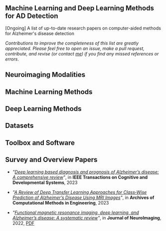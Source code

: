 ## Machine Learning and Deep Learning Methods for AD Detection

[Ongoing] A list of up-to-date research papers on computer-aided methods for Alzheimer's disease detection

*Contributions to improve the completeness of this list are greatly appreciated. Please feel free to open an issue, make a pull request, contribute, and revise (or contact [me](https://thanhtbt.github.io/)) if you find any missed references or errors*.


## Neuroimaging Modalities

## Machine Learning Methods

## Deep Learning Methods

## Datasets 

## Toolbox and Software

## Survey and Overview Papers


* *"[Deep learning based diagnosis and prognosis of Alzheimer’s disease: A comprehensive review](https://ieeexplore.ieee.org/document/10064117)"*, in **IEEE Transactions on Cognitive and Developmental Systems**, 2023
  
* *"[A Review of Deep Transfer Learning Approaches for Class‑Wise Prediction of Alzheimer’s Disease Using MRI Images](https://link.springer.com/article/10.1007/s11831-022-09870-0)"*, in **Archives of Computational Methods in Engineering**, 2023
  
* *"[Functional magnetic resonance imaging, deep learning, and Alzheimer’s disease: A systematic review](https://onlinelibrary.wiley.com/doi/abs/10.1111/jon.13063)"*, in **Journal of NeuroImaging**, 2022, [PDF](https://onlinelibrary.wiley.com/doi/epdf/10.1111/jon.13063)



